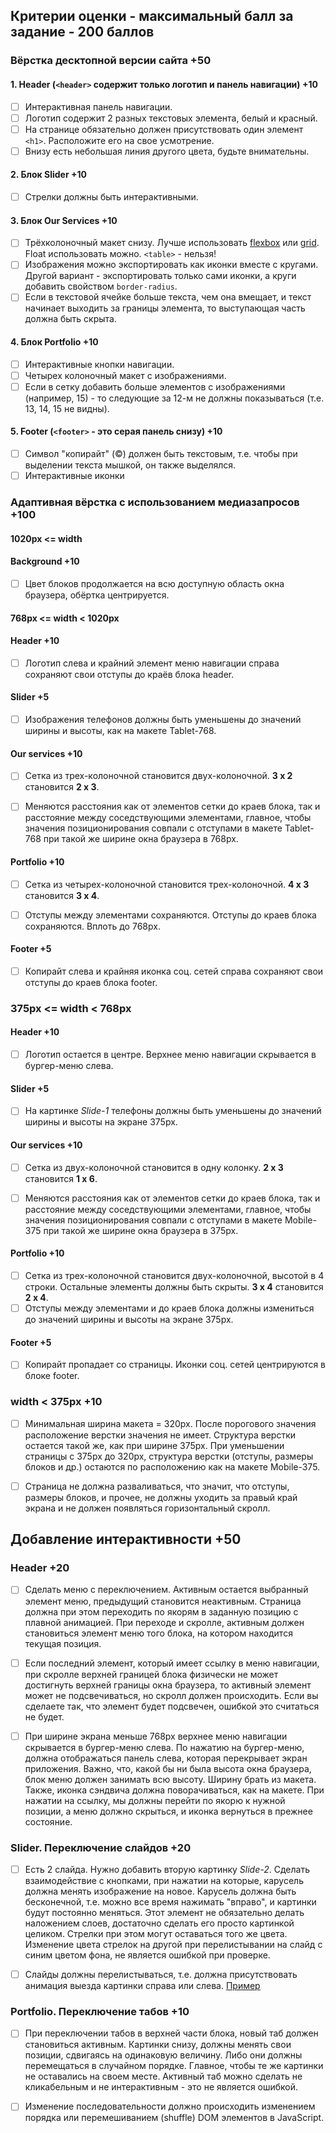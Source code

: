 ## Критерии оценки - максимальный балл за задание - 200 баллов

### Вёрстка десктопной версии сайта +50

#### 1. **Header** (`<header>` содержит только логотип и панель навигации) +10

- [ ] Интерактивная панель навигации.
- [ ] Логотип содержит 2 разных текстовых элемента, белый и красный.
- [ ] На странице обязательно должен присутствовать один элемент `<h1>`. Расположите его на свое усмотрение.
- [ ] Внизу есть небольшая линия другого цвета, будьте внимательны.

#### 2. Блок **Slider** +10

- [ ] Стрелки должны быть интерактивными.

#### 3. Блок **Our Services** +10

- [ ] Трёхколоночный макет снизу. Лучше использовать [flexbox](https://habr.com/ru/post/467049/) или [grid](https://tuhub.ru/posts/css-grid-complete-guide). Float использовать можно. `<table>` - нельзя!
- [ ] Изображения можно экспортировать как иконки вместе с кругами. Другой вариант - экспортировать только сами иконки, а круги добавить свойством `border-radius`.
- [ ] Если в текстовой ячейке больше текста, чем она вмещает, и текст начинает выходить за границы элемента, то выступающая часть должна быть скрыта.

#### 4. Блок **Portfolio** +10

- [ ] Интерактивные кнопки навигации.
- [ ] Четырех колоночный макет с изображениями.
- [ ] Если в сетку добавить больше элементов с изображениями (например, 15) - то следующие за 12-м не должны показываться (т.е. 13, 14, 15 не видны).

#### 5. **Footer** (`<footer>` - это серая панель снизу) +10

- [ ] Символ "копирайт" (©) должен быть текстовым, т.е. чтобы при выделении текста мышкой, он также выделялся.
- [ ] Интерактивные иконки

### Адаптивная вёрстка с использованием медиазапросов +100

#### 1020px <= width

#### Background +10

- [ ] Цвет блоков продолжается на всю доступную область окна браузера, обёртка центрируется.

#### 768px <= width < 1020px

#### Header +10

- [ ] Логотип слева и крайний элемент меню навигации справа сохраняют свои отступы до краёв блока header.

#### Slider +5

- [ ] Изображения телефонов должны быть уменьшены до значений ширины и высоты, как на макете Tablet-768.

#### Our services +10

- [ ] Сетка из трех-колоночной становится двух-колоночной. **3 х 2** становится **2 х 3**.

- [ ] Меняются расстояния как от элементов сетки до краев блока, так и расстояние между соседствующими элементами, главное, чтобы значения позиционирования совпали с отступами в макете Tablet-768 при такой же ширине окна браузера в 768px.

#### Portfolio +10

- [ ] Сетка из четырех-колоночной становится трех-колоночной. **4 х 3** становится **3 х 4**.

- [ ] Отступы между элементами сохраняются. Отступы до краев блока сохраняются. Вплоть до 768px.

#### Footer +5

- [ ] Копирайт слева и крайняя иконка соц. сетей справа сохраняют свои отступы до краев блока footer.

### 375px <= width < 768px

#### Header +10

- [ ] Логотип остается в центре. Верхнее меню навигации скрывается в бургер-меню слева.

#### Slider +5

- [ ] На картинке _Slide-1_ телефоны должны быть уменьшены до значений ширины и высоты на экране 375px.

#### Our services +10

- [ ] Сетка из двух-колоночной становится в одну колонку. **2 х 3** становится **1 х 6**.

- [ ] Меняются расстояния как от элементов сетки до краев блока, так и расстояние между соседствующими элементами, главное, чтобы значения позиционирования совпали с отступами в макете Mobile-375 при такой же ширине окна браузера в 375px.

#### Portfolio +10

- [ ] Сетка из трех-колоночной становится двух-колоночной, высотой в 4 строки. Остальные элементы должны быть скрыты. **3 х 4** становится **2 х 4**.
- [ ] Отступы между элементами и до краев блока должны измениться до значений ширины и высоты на экране 375px.

#### Footer +5

- [ ] Копирайт пропадает со страницы. Иконки соц. сетей центрируются в блоке footer.

### width < 375px +10

- [ ] Минимальная ширина макета = 320px. После порогового значения расположение верстки значения не имеет. Структура верстки остается такой же, как при ширине 375px. При уменьшении страницы с 375px до 320px, структура верстки (отступы, размеры блоков и др.) остаются по расположению как на макете Mobile-375.

- [ ] Cтраница не должна разваливаться, что значит, что отступы, размеры блоков, и прочее, не должны уходить за правый край экрана и не должен появляться горизонтальный скролл.

## Добавление интерактивности +50

### Header +20

- [ ] Сделать меню с переключением. Активным остается выбранный элемент меню, предыдущий становится неактивным. Страница должна при этом переходить по якорям в заданную позицию с плавной анимацией. При переходе и скролле, активным должен становиться элемент меню того блока, на котором находится текущая позиция.

- [ ] Если последний элемент, который имеет ссылку в меню навигации, при скролле верхней границей блока физически не может достигнуть верхней границы окна браузера, то активный элемент может не подсвечиваться, но скролл должен происходить. Если вы сделаете так, что элемент будет подсвечен, ошибкой это считаться не будет.

- [ ] При ширине экрана меньше 768px верхнее меню навигации скрывается в бургер-меню слева. По нажатию на бургер-меню, должна отображаться панель слева, которая перекрывает экран приложения. Важно, что, какой бы ни была высота окна браузера, блок меню должен занимать всю высоту. Ширину брать из макета. Также, иконка сэндвича должна поворачиваться, как на макете. При нажатии на ссылку, мы должны перейти по якорю к нужной позиции, а меню должно скрыться, и иконка вернуться в прежнее состояние.

### Slider. Переключение слайдов +20

- [ ] Есть 2 слайда. Нужно добавить вторую картинку _Slide-2_. Сделать взаимодействие с кнопками, при нажатии на которые, карусель должна менять изображение на новое. Карусель должна быть бесконечной, т.е. можно все время нажимать "вправо", и картинки будут постоянно меняться. Этот элемент не обязательно делать наложением слоев, достаточно сделать его просто картинкой целиком. Стрелки при этом могут оставаться того же цвета. Изменение цвета стрелок на другой при перелистывании на слайд с синим цветом фона, не является ошибкой при проверке.

- [ ] Слайды должны перелистываться, т.е. должна присутствовать анимация выезда картинки справа или слева. [Пример](https://itchief.ru/examples/lab.php?topic=javascript&file=chiefslider-with-refresh)

### Portfolio. Переключение табов +10

- [ ] При переключении табов в верхней части блока, новый таб должен становиться активным. Картинки снизу, должны менять свои позиции, сдвигаясь на одинаковую величину. Либо они должны перемещаться в случайном порядке. Главное, чтобы те же картинки не оставались на своем месте. Активный таб можно сделать не кликабельным и не интерактивным - это не является ошибкой.

- [ ] Изменение последовательности должно происходить изменением порядка или перемешиванием (shuffle) DOM элементов в JavaScript.

